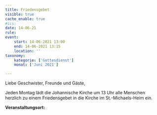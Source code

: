 ```yaml
---
title: Friedensgebet
visible: true
cache_enable: true
#ics: 
date: 14-06-21
rule: 
event:
	start: 14-06-2021 13:00
	end: 14-06-2021 13:15
	location: ''
taxonomy:
	kategorie: ['Gottesdienst']
	monat: ['Juni 2021']

---
```

Liebe Geschwister, Freunde und Gäste,

Jeden Montag lädt die Johannische Kirche um 13 Uhr alle Menschen herzlich zu einem Friedensgebet in die Kirche im St.-Michaels-Heim ein.



**Veranstaltungsort:** 

